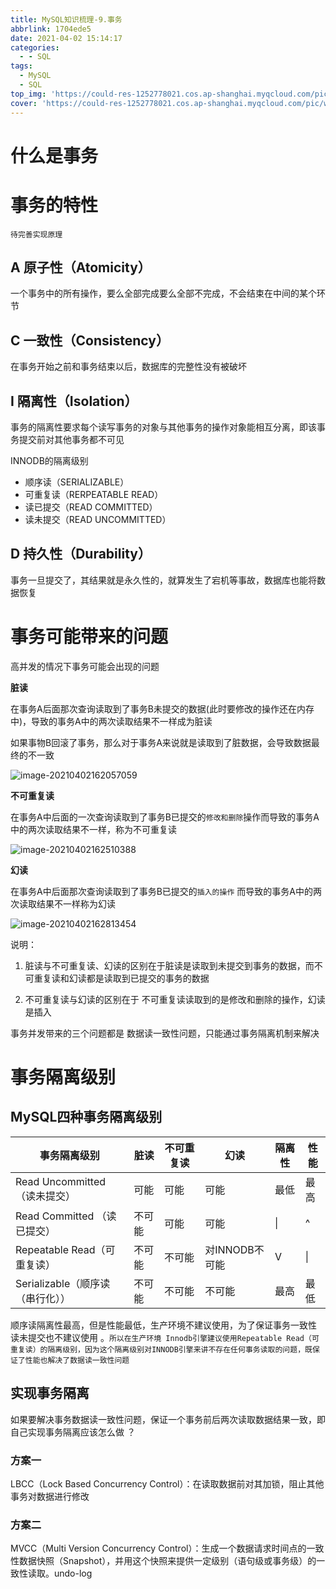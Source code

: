 ```yaml
---
title: MySQL知识梳理-9.事务
abbrlink: 1704ede5
date: 2021-04-02 15:14:17
categories:
  - - SQL
tags:
  - MySQL
  - SQL
top_img: 'https://could-res-1252778021.cos.ap-shanghai.myqcloud.com/pic/wallpaper/1618218938852.jpg'
cover: 'https://could-res-1252778021.cos.ap-shanghai.myqcloud.com/pic/wallpaper/1618218938852.jpg'
---
```






# 什么是事务









# 事务的特性

`待完善实现原理`

## A    原子性（Atomicity）

一个事务中的所有操作，要么全部完成要么全部不完成，不会结束在中间的某个环节





## C    一致性（Consistency）

在事务开始之前和事务结束以后，数据库的完整性没有被破坏





## I     隔离性（Isolation）

事务的隔离性要求每个读写事务的对象与其他事务的操作对象能相互分离，即该事务提交前对其他事务都不可见



INNODB的隔离级别

- 顺序读（SERIALIZABLE）
- 可重复读（RERPEATABLE READ）
- 读已提交（READ COMMITTED）
- 读未提交（READ UNCOMMITTED）





## D    持久性（Durability）

事务一旦提交了，其结果就是永久性的，就算发生了宕机等事故，数据库也能将数据恢复











# 事务可能带来的问题

高并发的情况下事务可能会出现的问题

**脏读**

在事务A后面那次查询读取到了事务B未提交的数据(此时要修改的操作还在内存中)，导致的事务A中的两次读取结果不一样成为脏读

如果事物B回滚了事务，那么对于事务A来说就是读取到了脏数据，会导致数据最终的不一致

![image-20210402162057059](https://could-res-1252778021.cos.ap-shanghai.myqcloud.com/img/image-20210402162057059.png)

**不可重复读**

在事务A中后面的一次查询读取到了事务B已提交的`修改和删除`操作而导致的事务A中的两次读取结果不一样，称为不可重复读

![image-20210402162510388](https://could-res-1252778021.cos.ap-shanghai.myqcloud.com/img/image-20210402162510388.png)



**幻读**

在事务A中后面那次查询读取到了事务B已提交的`插入的操作` 而导致的事务A中的两次读取结果不一样称为幻读

![image-20210402162813454](https://could-res-1252778021.cos.ap-shanghai.myqcloud.com/img/image-20210402162813454.png)



说明：

1. 脏读与不可重复读、幻读的区别在于脏读是读取到未提交到事务的数据，而不可重复读和幻读都是读取到已提交的事务的数据

2. 不可重复读与幻读的区别在于 不可重复读读取到的是修改和删除的操作，幻读是插入



事务并发带来的三个问题都是 数据读一致性问题，只能通过事务隔离机制来解决



# 事务隔离级别

## MySQL四种事务隔离级别

| 事务隔离级别                     | 脏读   | 不可重复读 | 幻读           | 隔离性 | 性能 |
| -------------------------------- | ------ | ---------- | -------------- | ------ | ---- |
| Read Uncommitted（读未提交）     | 可能   | 可能       | 可能           | 最低   | 最高 |
| Read Committed （读已提交）      | 不可能 | 可能       | 可能           | \|     | ^    |
| Repeatable Read（可重复读）      | 不可能 | 不可能     | 对INNODB不可能 | V      | \|   |
| Serializable（顺序读（串行化）） | 不可能 | 不可能     | 不可能         | 最高   | 最低 |

顺序读隔离性最高，但是性能最低，生产环境不建议使用，为了保证事务一致性 读未提交也不建议使用 。`所以在生产环境 Innodb引擎建议使用Repeatable Read（可重复读）的隔离级别，因为这个隔离级别对INNODB引擎来讲不存在任何事务读取的问题，既保证了性能也解决了数据读一致性问题`



## 实现事务隔离

如果要解决事务数据读一致性问题，保证一个事务前后两次读取数据结果一致，即自己实现事务隔离应该怎么做 ？

### 方案一

LBCC（Lock Based Concurrency Control）：在读取数据前对其加锁，阻止其他事务对数据进行修改

### 方案二

MVCC（Multi Version Concurrency Control）：生成一个数据请求时间点的一致性数据快照（Snapshot），并用这个快照来提供一定级别（语句级或事务级）的一致性读取。undo-log





















